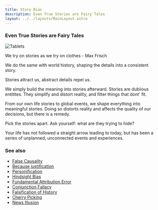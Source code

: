 ```yaml
---
title: Story Bias
description: Even True Stories are Fairy Tales
layout: ../../layouts/MainLayout.astro
---
```


### Even True Stories are Fairy Tales

![Tablets](/images/story-bias.jpg)

We try on stories as we try on clothes - Max Frisch

We do the same with world history, shaping the details into a consistent story.

Stories attract us, abstract details repel us.

We simply build the meaning into stories afterward. Stories are dubiious entitites.
They simplify and distort reality, and filter things that dont' fit.

From our own life stories to global events, we shape everything into meaningful stories.
Doing so distorts reality and affects the quality of our decisions, but there is a remedy.

Pick the stories apart. Ask yourself: what are they trying to hide?

Your life has not followed a straight arrow leading to today, but has been a series of 
unplanned, unconnected events and experiences.



### See also
- [False Causality](/en/false-causality)
- [Because justification](/en/because-justification)
- [Personification](/en/personification)
- [Hindsight Bias](/en/hindsight-bias)
- [Fundamental Attribution Error](/en/fundamental-attribution-error)
- [Conjunction Fallacy](/en/conjunction-fallacy)
- [Falsification of History](/en/falsification-of-history)
- [Cherry Picking](/en/cherry-picking)
- [News Illusion](/en/news-illusion)
